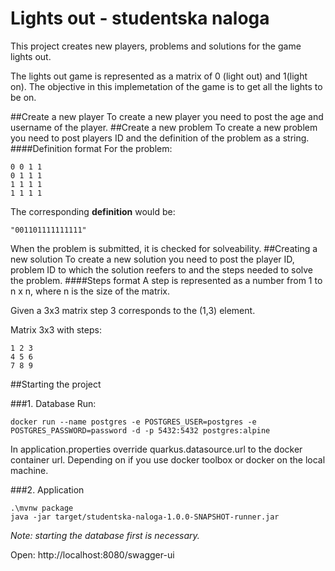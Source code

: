 # Lights out - studentska naloga

This project creates new players, 
problems and solutions for the game lights out. <br/>

The lights out game is represented as a matrix of 0 (light out)
and 1(light on). The objective in this implemetation of the
game is to get all the lights to be on.

##Create a new player
To create a new player you need to post the age and username
of the player.
##Create a new problem
To create a new problem you need to post players ID and 
the definition of the problem as a string.<br/>
####Definition format 
For the problem:<br/>
```
0 0 1 1 
0 1 1 1 
1 1 1 1 
1 1 1 1
```
The corresponding <b>definition</b> would be:<br/>
```
"001101111111111"
```

When the problem is submitted, it is checked for solveability.
##Creating a new solution
To create a new solution you need to post
the player ID, problem ID to which the solution
reefers to and the steps needed to solve the problem.
####Steps format 
A step is represented as a number from 1 to n x n, where
n is the size of the matrix.

Given a 3x3 matrix step 3 corresponds to the (1,3) element.

Matrix 3x3 with steps:
```
1 2 3
4 5 6
7 8 9
```

##Starting the project

###1. Database
Run:
```
docker run --name postgres -e POSTGRES_USER=postgres -e POSTGRES_PASSWORD=password -d -p 5432:5432 postgres:alpine
```
In application.properties override quarkus.datasource.url to the
docker container url. Depending on if you use docker toolbox or 
docker on the local machine.
   
###2. Application

```
.\mvnw package
java -jar target/studentska-naloga-1.0.0-SNAPSHOT-runner.jar
```
<i>Note: starting the database first is necessary.</i>

Open: http://localhost:8080/swagger-ui